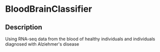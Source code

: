 # BloodBrainClassifier

## Description

Using RNA-seq data from the blood of healthy individuals and individuals diagnosed with Alziehmer's disease
